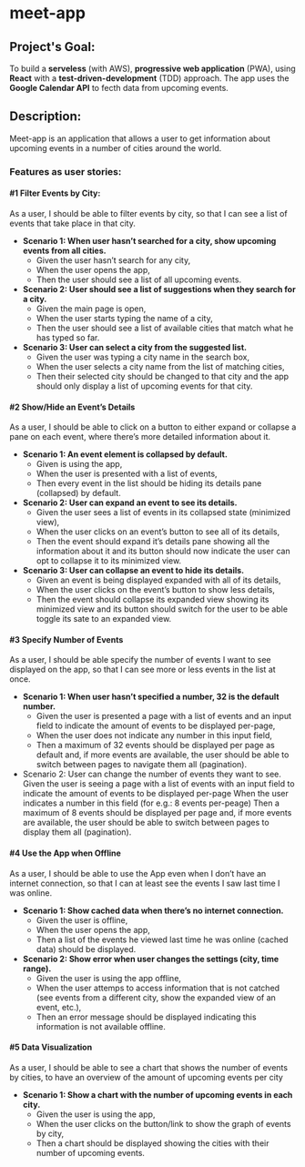 # meet-app

## Project's Goal:
To build a **serveless** (with AWS), **progressive web application** (PWA), using **React** with a **test-driven-development** (TDD) approach.
The app uses the **Google Calendar API** to fecth data from upcoming events. 

## Description:
Meet-app is an application that allows a user to get information about upcoming events in a number of cities around the world.

### Features as user stories:

#### #1 Filter Events by City:
As a user, I should be able to filter events by city, so that I can see a list of events that take place in that city.
- **Scenario 1: When user hasn’t searched for a city, show upcoming events from all cities.**
  - Given the user hasn’t search for any city,
  - When the user opens the app,
  - Then the user should see a list of all upcoming events. 
- **Scenario 2: User should see a list of suggestions when they search for a city.**
  - Given the main page is open,
  - When the user starts typing the name of a city,
  - Then the user should see a list of available cities that match what he has typed so far.  
- **Scenario 3: User can select a city from the suggested list.**
  - Given  the user was typing a city name in the search box,
  - When the user selects a city name from the list of matching cities,
  - Then their selected city should be changed to that city and the app should only display a list of upcoming events for that city.  

#### #2 Show/Hide an Event’s Details
As a user, I should be able to click on a button to either expand or collapse a pane on each event, where there’s more detailed information about it.
- **Scenario 1: An event element is collapsed by default.**
  - Given  is using the app,
  - When the user is presented with a list of events,
  - Then every event in the list should be hiding its details pane (collapsed) by default. 
- **Scenario 2: User can expand an event to see its details.**
  - Given  the user sees a list of events in its collapsed state (minimized view),
  - When the user clicks on an event’s button to see all of its details,
  - Then the event should expand it’s details pane showing all the information about it and its button should now indicate the user can opt to collapse it to its minimized view.
- **Scenario 3: User can collapse an event to hide its details.**
  - Given  an event is being displayed expanded with all of its details,
  - When the user clicks on the event’s button to show less details, 
  - Then the event should collapse its expanded view showing its minimized view and its button should switch for the user to be able toggle its sate to an expanded view.

#### #3 Specify Number of Events
As a user, I should be able specify the number of events I want to see displayed on the app, so that I can see more or less events in the list at once.
- **Scenario 1: When user hasn’t specified a number, 32 is the default number.**
  - Given  the user is presented a page with a list of events and an input field to indicate the amount of events to be displayed per-page,
  - When the user does not indicate any number in this input field,
  - Then a maximum of 32 events should be displayed per page as default and, if more events are available, the user should be able to switch between pages to navigate them all (pagination).
- Scenario 2: User can change the number of events they want to see.
  Given the user is seeing a page with a list of events with an input field to indicate the amount of events to be displayed per-page
  When the user indicates a number in this field (for e.g.: 8 events per-peage) 
  Then a maximum of 8 events should be displayed per page and, if more events are available, the user should be able to switch between pages to display them all (pagination).

#### #4 Use the App when Offline
As a user, I should be able to use the App even when I don’t have an internet connection, so that I can at least see the events I saw last time I was online.
- **Scenario 1: Show cached data when there’s no internet connection.**
  - Given  the user is offline,
  - When the user opens the app,
  - Then a list of the events he viewed last time he was online (cached data) should be displayed.
- **Scenario 2: Show error when user changes the settings (city, time range).**
  - Given the user is using the app offline,
  - When the user attemps to access information that is not catched (see events from a different city, show the expanded view of an event, etc.),
  - Then an error message should be displayed indicating this information is not available offline. 

#### #5 Data Visualization
As a user, I should be able to see a chart that shows the number of events by cities, to have an overview of the amount of upcoming events per city
- **Scenario 1: Show a chart with the number of upcoming events in each city.**
  - Given  the user is using the app,
  - When the user clicks on the button/link to show the graph of events by city,
  - Then a chart should be displayed showing the cities with their number of upcoming events. 

